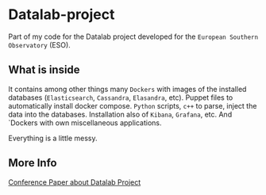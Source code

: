 # Datalab-project

Part of my code for the Datalab project developed for the `European Southern Observatory` (ESO).

## What is inside

It contains among other things many `Dockers` with images of the installed databases (`Elasticsearch`, `Cassandra`, `Elasandra`, etc). Puppet files to automatically install docker compose. `Python` scripts, `c++` to parse, inject the data into the databases. Installation also of `Kibana`, `Grafana`, etc. And `Dockers with own miscellaneous applications.

Everything is a little messy.

## More Info

[Conference Paper about Datalab Project](https://www.spiedigitallibrary.org/conference-proceedings-of-spie/10704/107042J/Framework-to-use-modern-big-data-software-tools-to-improve/10.1117/12.2312096.short?SSO=1)
